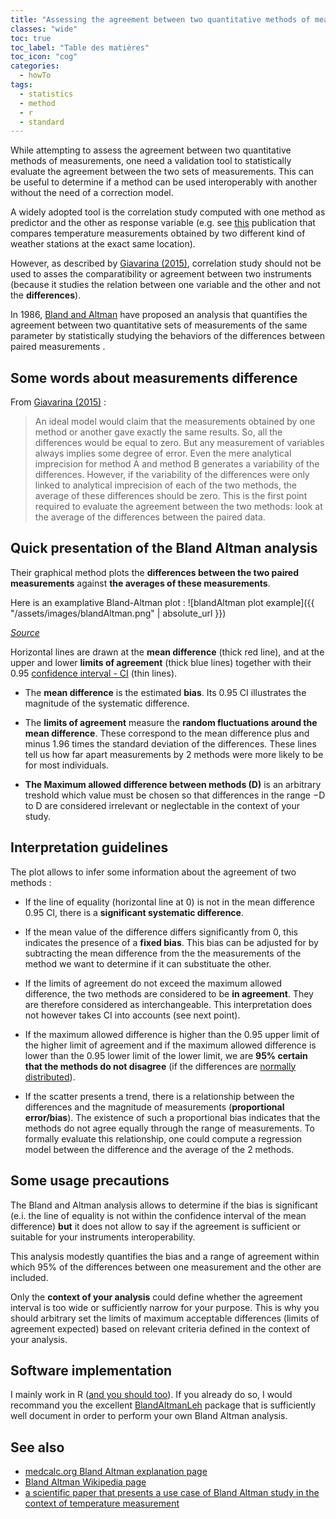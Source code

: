 ```yaml
---
title: "Assessing the agreement between two quantitative methods of measurements : understanding the Bland Altman analysis"
classes: "wide"
toc: true
toc_label: "Table des matières"
toc_icon: "cog"
categories:
  - howTo
tags:
  - statistics
  - method
  - r
  - standard
---
```


While attempting to assess the agreement between two quantitative methods of measurements, one need a validation tool to statistically evaluate the agreement between the two sets of measurements. This can be useful to determine if a method can be used interoperably with another without the need of a correction model.

A widely adopted tool is the correlation study computed with one method as predictor and the other as response variable (e.g. see [this](http://onlinelibrary.wiley.com/doi/10.1002/wea.2158/pdf) publication that compares temperature measurements obtained by two different kind of weather stations at the exact same location).  

However, as described by [Giavarina (2015)](https://www.ncbi.nlm.nih.gov/pmc/articles/PMC4470095/), correlation study should not be used to asses the comparatibility or agreement between two instruments (because it studies the relation between one variable and the other and not the __differences__).

In 1986, [Bland and Altman](https://www-users.york.ac.uk/~mb55/meas/ba.pdf) have proposed an analysis that quantifies the agreement between two quantitative sets of measurements of the same parameter by statistically studying the behaviors of the differences between paired measurements . 

## Some words about measurements difference

From [Giavarina (2015)](https://www.ncbi.nlm.nih.gov/pmc/articles/PMC4470095/) :

> An ideal model would claim that the measurements obtained by one method or another gave exactly the same results. So, all the differences would be equal to zero. But any measurement of variables always implies some degree of error. Even the mere analytical imprecision for method A and method B generates a variability of the differences. However, if the variability of the differences were only linked to analytical imprecision of each of the two methods, the average of these differences should be zero. This is the first point required to evaluate the agreement between the two methods: look at the average of the differences between the paired data.


## Quick presentation of the Bland Altman analysis

Their graphical method plots the __differences between the two paired measurements__ against __the averages of these measurements__.

Here is an examplative Bland-Altman plot : 
![blandAltman plot example]({{ "/assets/images/blandAltman.png" | absolute_url }})

*[Source](https://cran.r-project.org/web/packages/BlandAltmanLeh/vignettes/Intro.html)*

Horizontal lines are drawn at the __mean difference__ (thick red line), and at the upper and lower __limits of agreement__ (thick blue lines) together with their 0.95 [confidence interval - CI](https://www.mathsisfun.com/data/confidence-interval.html) (thin lines). 

* The __mean difference__ is the estimated __bias__. Its 0.95 CI illustrates the magnitude of the systematic difference. 

* The __limits of agreement__ measure the __random fluctuations around the mean difference__. These correspond to the mean difference plus and minus 1.96 times the standard deviation of the differences. These lines tell us how far apart measurements by 2 methods were more likely to be for most individuals.

* __The Maximum allowed difference between methods (D)__ is an arbitrary treshold which value must be chosen so that differences in the range −D to D are considered irrelevant or neglectable in the context of your study.

## Interpretation guidelines

The plot allows to infer some information about the agreement of two methods : 

* If the line of equality (horizontal line at 0) is not in the mean difference 0.95 CI, there is a __significant systematic difference__.

* If the mean value of the difference differs significantly from 0, this indicates the presence of a __fixed bias__.  This bias can be adjusted for by subtracting the mean difference from the the measurements of the method we want to determine if it can substituate the other. 

* If the limits of agreement do not exceed the maximum allowed difference, the two methods are considered to be __in agreement__. They are therefore considered as interchangeable. This interpretation does not however takes CI into accounts (see next point).

* If the maximum allowed difference is higher than the 0.95 upper limit of the higher limit of agreement and if the maximum allowed difference is lower than the 0.95 lower limit of the lower limit, we are __95% certain that the methods do not disagree__ (if the differences are [normally distributed](https://rexplorations.wordpress.com/2015/08/11/normality-tests-in-r/)).

* If the scatter presents a trend, there is a relationship between the differences and the magnitude of measurements (__proportional error/bias__). The existence of such a proportional bias indicates that the methods do not agree equally through the range of measurements. To formally evaluate this relationship, one could compute a regression model between the difference and the average of the 2 methods. 

## Some usage precautions

The Bland and Altman analysis allows to determine if the bias is significant (e.i. the line of equality is not within the confidence interval of the mean difference) __but__ it does not allow to say if the agreement is sufficient or suitable for your instruments interoperability.  

This analysis modestly quantifies the bias and a range of agreement within which 95% of the differences between one measurement and the other are included.

Only the __context of your analysis__ could define whether the agreement interval is too wide or sufficiently narrow for your purpose. This is why you should arbitrary set the limits of maximum acceptable differences (limits of agreement expected) based on relevant criteria defined in the context of your analysis.


## Software implementation

I mainly work in R ([and you should too](https://www.r-bloggers.com/why-use-r-five-reasons/)). 
If you already do so, I would recommand you the excellent [BlandAltmanLeh](https://cran.r-project.org/web/packages/BlandAltmanLeh/vignettes/Intro.html) package that is sufficiently well document in order to perform your own Bland Altman analysis.


## See also

* [medcalc.org Bland Altman explanation page](https://www.medcalc.org/manual/blandaltman.php)
* [Bland Altman Wikipedia page](https://en.wikipedia.org/wiki/Bland%E2%80%93Altman_plot#/media/File:Bland-Alman_Plot_with_CI%27s_on_LOA.png)
* [a scientific paper that presents a use case of Bland Altman study in the context of temperature measurement](https://repository.uwl.ac.uk/id/eprint/2044/1/Amoako-Attah-Jahromi-2015-Method-comparison-analysis-of-dwellings-temperatures-in-the-UK.pdf)

